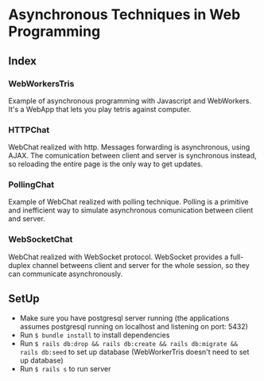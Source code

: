 # Asynchronous Techniques in Web Programming

## Index

### WebWorkersTris
Example of asynchronous programming with Javascript and WebWorkers. It's a WebApp that lets you play tetris against computer.

### HTTPChat
WebChat realized with http. Messages forwarding is asynchronous, using AJAX. The comunication between client and server is synchronous instead, so reloading the entire page is the only way to get updates.

### PollingChat
Example of WebChat realized with polling technique. Polling is a primitive and inefficient way to simulate asynchronous comunication between client and server.

### WebSocketChat
WebChat realized with WebSocket protocol. WebSocket provides a full-duplex channel betweens client and server for the whole session, so they can communicate asynchronously.

## SetUp
- Make sure you have postgresql server running (the applications assumes postgresql running on localhost and listening on port: 5432)
- Run `$ bundle install` to install dependencies
- Run `$ rails db:drop && rails db:create && rails db:migrate && rails db:seed` to set up database (WebWorkerTris doesn't need to set up database)
- Run `$ rails s` to run server
